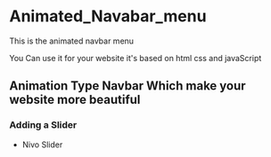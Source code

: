 # Animated_Navabar_menu
This is the animated navbar menu 

You Can use it for your website it's based on html css and javaScript 

## Animation Type Navbar Which make your website more beautiful

### Adding a Slider 
 * Nivo Slider


